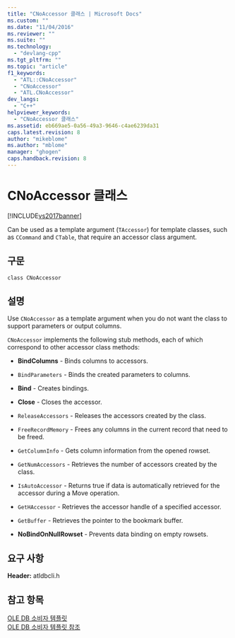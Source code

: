 ```yaml
---
title: "CNoAccessor 클래스 | Microsoft Docs"
ms.custom: ""
ms.date: "11/04/2016"
ms.reviewer: ""
ms.suite: ""
ms.technology: 
  - "devlang-cpp"
ms.tgt_pltfrm: ""
ms.topic: "article"
f1_keywords: 
  - "ATL::CNoAccessor"
  - "CNoAccessor"
  - "ATL.CNoAccessor"
dev_langs: 
  - "C++"
helpviewer_keywords: 
  - "CNoAccessor 클래스"
ms.assetid: eb669ae5-0a56-49a3-9646-c4ae6239da31
caps.latest.revision: 8
author: "mikeblome"
ms.author: "mblome"
manager: "ghogen"
caps.handback.revision: 8
---
```

# CNoAccessor 클래스
[!INCLUDE[vs2017banner](../../assembler/inline/includes/vs2017banner.md)]

Can be used as a template argument \(`TAccessor`\) for template classes, such as `CCommand` and `CTable`, that require an accessor class argument.  
  
## 구문  
  
```  
class CNoAccessor  
```  
  
## 설명  
 Use `CNoAccessor` as a template argument when you do not want the class to support parameters or output columns.  
  
 `CNoAccessor` implements the following stub methods, each of which correspond to other accessor class methods:  
  
-   **BindColumns** \- Binds columns to accessors.  
  
-   `BindParameters` \- Binds the created parameters to columns.  
  
-   **Bind** \- Creates bindings.  
  
-   **Close** \- Closes the accessor.  
  
-   `ReleaseAccessors` \- Releases the accessors created by the class.  
  
-   `FreeRecordMemory` \- Frees any columns in the current record that need to be freed.  
  
-   `GetColumnInfo` \- Gets column information from the opened rowset.  
  
-   `GetNumAccessors` \- Retrieves the number of accessors created by the class.  
  
-   `IsAutoAccessor` \- Returns true if data is automatically retrieved for the accessor during a Move operation.  
  
-   `GetHAccessor` \- Retrieves the accessor handle of a specified accessor.  
  
-   `GetBuffer` \- Retrieves the pointer to the bookmark buffer.  
  
-   **NoBindOnNullRowset** \- Prevents data binding on empty rowsets.  
  
## 요구 사항  
 **Header:** atldbcli.h  
  
## 참고 항목  
 [OLE DB 소비자 템플릿](../../data/oledb/ole-db-consumer-templates-cpp.md)   
 [OLE DB 소비자 템플릿 참조](../../data/oledb/ole-db-consumer-templates-reference.md)